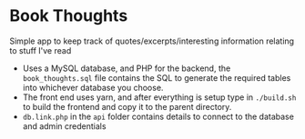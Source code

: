 # Book Thoughts
Simple app to keep track of quotes/excerpts/interesting information relating to stuff I've read

- Uses a MySQL database, and PHP for the backend, the `book_thoughts.sql` file contains the SQL to generate the required tables into whichever database you choose.
- The front end uses yarn, and after everything is setup type in `./build.sh` to build the frontend and copy it to the parent directory.
- `db.link.php` in the `api` folder contains details to connect to the database and admin credentials
